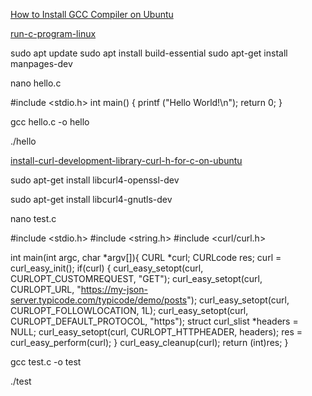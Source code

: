 [How to Install GCC Compiler on Ubuntu](https://linuxize.com/post/how-to-install-gcc-compiler-on-ubuntu-18-04/#:~:text=Perform%20the%20steps%20below%20to%20install%20the%20GCC,which%20prints%20the%20GCC%20version%3A%20gcc%20--version%20)

[run-c-program-linux](https://itsfoss.com/run-c-program-linux/)

sudo apt update
sudo apt install build-essential
sudo apt-get install manpages-dev

nano hello.c

#include <stdio.h>
int main()
{
  printf ("Hello World!\n");
  return 0;
}

gcc hello.c -o hello

./hello

[install-curl-development-library-curl-h-for-c-on-ubuntu](https://www.shayanderson.com/linux/install-curl-development-library-curl-h-for-c-on-ubuntu.htm)

sudo apt-get install libcurl4-openssl-dev

sudo apt-get install libcurl4-gnutls-dev

nano test.c

#include <stdio.h>
#include <string.h>
#include <curl/curl.h>

int main(int argc, char *argv[]){
  CURL *curl;
  CURLcode res;
  curl = curl_easy_init();
  if(curl) {
    curl_easy_setopt(curl, CURLOPT_CUSTOMREQUEST, "GET");
    curl_easy_setopt(curl, CURLOPT_URL, "https://my-json-server.typicode.com/typicode/demo/posts");
    curl_easy_setopt(curl, CURLOPT_FOLLOWLOCATION, 1L);
    curl_easy_setopt(curl, CURLOPT_DEFAULT_PROTOCOL, "https");
    struct curl_slist *headers = NULL;
    curl_easy_setopt(curl, CURLOPT_HTTPHEADER, headers);
    res = curl_easy_perform(curl);
  }
  curl_easy_cleanup(curl);
  return (int)res;
}

gcc test.c -o test

./test